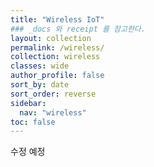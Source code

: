 ```yaml
---
title: "Wireless IoT"
### _docs 와 receipt 를 참고한다.
layout: collection
permalink: /wireless/
collection: wireless
classes: wide
author_profile: false
sort_by: date
sort_order: reverse
sidebar:
  nav: "wireless"
toc: false
---
```


수정 예정

